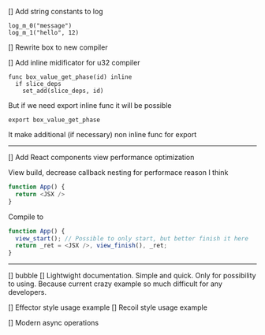 
[] Add string constants to log

```
log_m_0("message")
log_m_1("hello", 12)
```

[] Rewrite box to new compiler

[] Add inline midificator for u32 compiler

```
func box_value_get_phase(id) inline
  if slice_deps
    set_add(slice_deps, id)
```

But if we need export inline func it will be possible

```
export box_value_get_phase
```

It make additional (if necessary) non inline func for export

---

[] Add React components view performance optimization

View build, decrease callback nesting for performace reason I think

```javascript
function App() {
  return <JSX />
}
```

Compile to

```javascript
function App() {
  view_start(); // Possible to only start, but better finish it here
  return _ret = <JSX />, view_finish(), _ret;
}
```

---

[] bubble
[] Lightwight documentation. Simple and quick. Only for possibility to using. Because current crazy example so much difficult for any developers.

[] Effector style usage example
[] Recoil style usage example

[] Modern async operations
